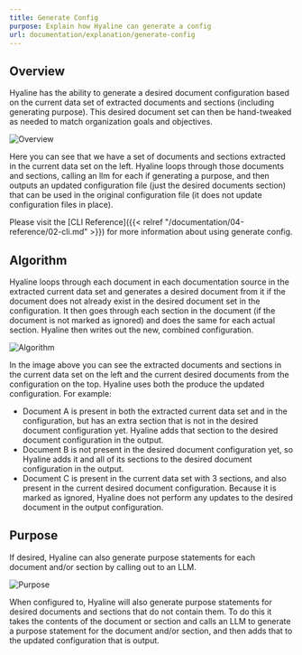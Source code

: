 ```yaml
---
title: Generate Config
purpose: Explain how Hyaline can generate a config
url: documentation/explanation/generate-config
---
```

## Overview
Hyaline has the ability to generate a desired document configuration based on the current data set of extracted documents and sections (including generating purpose). This desired document set can then be hand-tweaked as needed to match organization goals and objectives.

![Overview](/documentation/03-explanation/_img/generate-config-overview.svg)

Here you can see that we have a set of documents and sections extracted in the current data set on the left. Hyaline loops through those documents and sections, calling an llm for each if generating a purpose, and then outputs an updated configuration file (just the desired documents section) that can be used in the original configuration file (it does not update configuration files in place).

Please visit the [CLI Reference]({{< relref "/documentation/04-reference/02-cli.md" >}}) for more information about using generate config.

## Algorithm
Hyaline loops through each document in each documentation source in the extracted current data set and generates a desired document from it if the document does not already exist in the desired document set in the configuration. It then goes through each section in the document (if the document is not marked as ignored) and does the same for each actual section. Hyaline then writes out the new, combined configuration. 

![Algorithm](/documentation/03-explanation/_img/generate-config-algorithm.svg)

In the image above you can see the extracted documents and sections in the current data set on the left and the current desired documents from the configuration on the top. Hyaline uses both the produce the updated configuration. For example:
* Document A is present in both the extracted current data set and in the configuration, but has an extra section that is not in the desired document configuration yet. Hyaline adds that section to the desired document configuration in the output.
* Document B is not present in the desired document configuration yet, so Hyaline adds it and all of its sections to the desired document configuration in the output.
* Document C is present in the current data set with 3 sections, and also present in the current desired document configuration. Because it is marked as ignored, Hyaline does not perform any updates to the desired document in the output configuration.

## Purpose
If desired, Hyaline can also generate purpose statements for each document and/or section by calling out to an LLM.

![Purpose](/documentation/03-explanation/_img/generate-config-purpose.svg)

When configured to, Hyaline will also generate purpose statements for desired documents and sections that do not contain them. To do this it takes the contents of the document or section and calls an LLM to generate a purpose statement for the document and/or section, and then adds that to the updated configuration that is output.
